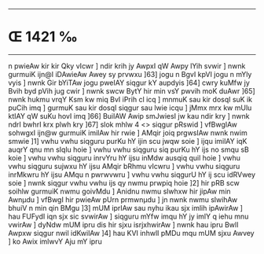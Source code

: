 ___
# Œ 1421 ‰
---
n pwieAw kir kir Qky vIcwr ] ndir krih jy AwpxI qW Awpy lYih
svwir ] nwnk gurmuiK ijn@I iDAwieAw Awey sy prvwxu ]63] jogu n BgvI
kpVI jogu n mYly vyis ] nwnk Gir bYiTAw jogu pweIAY siqgur kY aupdyis
]64] cwry kuMfw jy Bvih byd pVih jug cwir ] nwnk swcw BytY hir min
vsY pwvih moK duAwr ]65] nwnk hukmu vrqY Ksm kw miq BvI iPrih cl
icq ] mnmuK sau kir dosqI suK ik puCih imq ] gurmuK sau kir dosqI
siqgur sau lwie icqu ] jMmx mrx kw mUlu ktIAY qW suKu hovI imq ]66]
BuilAW Awip smJwiesI jw kau ndir kry ] nwnk ndrI bwhrI krx plwh
kry ]67]
slok mhlw 4
<> siqgur pRswid ]
vfBwgIAw sohwgxI ijn@w gurmuiK imilAw hir rwie ] AMqir joiq
prgwsIAw nwnk nwim smwie ]1] vwhu vwhu siqguru purKu hY ijin scu
jwqw soie ] ijqu imilAY iqK auqrY qnu mn sIqlu hoie ] vwhu vwhu siqguru
siq purKu hY ijs no smqu sB koie ] vwhu vwhu siqguru inrvYru hY ijsu inMdw
ausqiq quil hoie ] vwhu vwhu siqguru sujwxu hY ijsu AMqir bRhmu vIcwru ]
vwhu vwhu siqguru inrMkwru hY ijsu AMqu n pwrwvwru ] vwhu vwhu siqgurU hY ij
scu idRVwey soie ] nwnk siqgur vwhu vwhu ijs qy nwmu prwpiq hoie ]2]
hir pRB scw soihlw gurmuiK nwmu goivMdu ] Anidnu nwmu slwhxw hir
jipAw min Awnµdu ] vfBwgI hir pwieAw pUrn prmwnµdu ] jn nwnk nwmu
slwihAw bhuiV n min qin BMgu ]3] mUM iprIAw sau nyhu ikau sjx imlih
ipAwirAw ] hau FUFydI iqn sjx sic svwirAw ] siqguru mYfw imqu hY jy
imlY q iehu mnu vwirAw ] dyNdw mUM ipru dis hir sjxu isrjxhwirAw ]
nwnk hau ipru BwlI Awpxw siqgur nwil idKwilAw ]4] hau KVI inhwlI
pMDu mqu mUM sjxu Awvey ] ko Awix imlwvY Aju mY ipru
####
